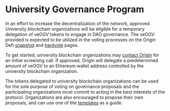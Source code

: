 # University Governance Program

In an effort to increase the decentralization of the network, approved University blockchain organizations will be eligible for a temporary delegation of veOGV tokens to engage in DAO governance. The veOGV provided is expected to be utilized in the voting processes on the Origin Defi [snapshot](https://snapshot.org/#/ousdgov.eth) and [hardvote](https://governance.ousd.com/) pages.

To get started, university blockchain organizations may [contact Origin](https://calendly.com/peter-origin-protocol/30min?month=2023-03) for an initial screening call. If approved, Origin will delegate a predetermined amount of veOGV to an Ethereum wallet address controlled by the university blockchain organization.

The tokens delegated to university blockchain organizations can be used for the sole purpose of voting on governance proposals and the participating organizations must commit to acting in the best interests of the protocol. Organizations are also encouraged to propose their own proposals, and can use one of the [templates](../guides/governance-templates/) as a guide.
